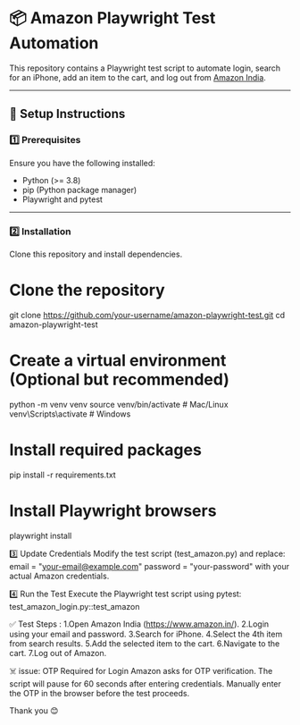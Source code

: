 # 📦 Amazon Playwright Test Automation

This repository contains a Playwright test script to automate login, search for an iPhone, add an item to the cart, and log out from [Amazon India](https://www.amazon.in/).

---

## 🚀 **Setup Instructions**

### 1️⃣ **Prerequisites**
Ensure you have the following installed:
- Python (>= 3.8)
- pip (Python package manager)
- Playwright and pytest

---

### 2️⃣ **Installation**
Clone this repository and install dependencies.

# Clone the repository
git clone https://github.com/your-username/amazon-playwright-test.git
cd amazon-playwright-test

# Create a virtual environment (Optional but recommended)
python -m venv venv
source venv/bin/activate   # Mac/Linux
venv\Scripts\activate      # Windows

# Install required packages
pip install -r requirements.txt

# Install Playwright browsers
playwright install

3️⃣ Update Credentials
Modify the test script (test_amazon.py) and replace:
email = "your-email@example.com"
password = "your-password"
with your actual Amazon credentials.

4️⃣ Run the Test
Execute the Playwright test script using pytest:
test_amazon_login.py::test_amazon 

✅ Test Steps : 
1.Open Amazon India (https://www.amazon.in/).
2.Login using your email and password.
3.Search for iPhone.
4.Select the 4th item from search results.
5.Add the selected item to the cart.
6.Navigate to the cart.
7.Log out of Amazon.

☠️ issue: OTP Required for Login
Amazon asks for OTP verification.
The script will pause for 60 seconds after entering credentials.
Manually enter the OTP in the browser before the test proceeds.

Thank you 😊 



